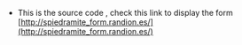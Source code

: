 * This is the source code , check this link to display the form [http://spiedramite_form.randion.es/](http://spiedramite_form.randion.es/)
